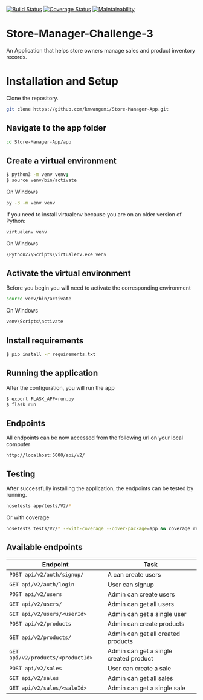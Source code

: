 [![Build Status](https://travis-ci.org/kmwangemi/Store-Manager-Challenge-3.svg?branch=develop)](https://travis-ci.org/kmwangemi/Store-Manager-Challenge-3) [![Coverage Status](https://coveralls.io/repos/github/kmwangemi/Store-Manager-Challenge-3/badge.svg?branch=develop)](https://coveralls.io/github/kmwangemi/Store-Manager-Challenge-3?branch=develop) [![Maintainability](https://api.codeclimate.com/v1/badges/23d069b21554c8e82c3f/maintainability)](https://codeclimate.com/github/kmwangemi/Store-Manager-Challenge-3/maintainability)

# Store-Manager-Challenge-3
An Application that helps store owners manage sales and product inventory records.

# Installation and Setup
Clone the repository.
```bash
git clone https://github.com/kmwangemi/Store-Manager-App.git
```
## Navigate to the app folder
```bash
cd Store-Manager-App/app
```

## Create a virtual environment

```bash
$ python3 -m venv venv;
$ source venv/bin/activate
```
On Windows
```bash
py -3 -m venv venv
```
If you need to install virtualenv because you are on an older version of Python:
```bash
virtualenv venv
```
On Windows
```bash
\Python27\Scripts\virtualenv.exe venv
```

## Activate the virtual environment
Before you begin you will need to activate the corresponding environment
```bash
source venv/bin/activate
```
On Windows
```bash
venv\Scripts\activate
```

## Install requirements
```bash
$ pip install -r requirements.txt
```

## Running the application
After the configuration, you will run the app 
```bash
$ export FLASK_APP=run.py
$ flask run
```

## Endpoints
All endpoints can be now accessed from the following url on your local computer
```
http://localhost:5000/api/v2/
```

## Testing
After successfully installing the application, the endpoints can be tested by running.
```bash
nosetests app/tests/V2/*
```

Or with coverage
```bash
nosetests tests/V2/* --with-coverage --cover-package=app && coverage report
```
## Available endpoints
|  Endpoint  | Task  |
|  ---  | --- |
| `POST api/v2/auth/signup/` | A can create users | 
| `GET api/v2/auth/login` | User can signup |
| `POST api/v2/users` | Admin can create users | 
| `GET api/v2/users/` | Admin can get all users |
| `GET api/v2/users/<userId>` | Admin can get a single user |
| `POST api/v2/products` | Admin can create products | 
| `GET api/v2/products/` | Admin can get all created products |
| `GET api/v2/products/<productId>` | Admin can get a single created product |
| `POST api/v2/sales` | User can create a sale | 
| `GET api/v2/sales` | Admin can get all sales |
| `GET api/v2/sales/<saleId>` | Admin can get a single sale |
